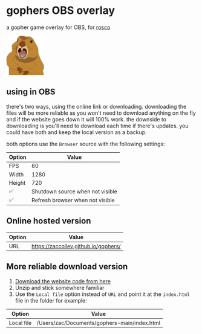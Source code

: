 # gophers OBS overlay

a gopher game overlay for OBS, for [rosco](https://www.twitch.tv/roscomcc)

<img src="gopher.png" alt="A gopher" width="100px" />

## using in OBS

there's two ways, using the online link or downloading. downloading the files will be more reliable as you won't need to download anything on the fly and if the website goes down it will 100% work. the downside to downloading is you'll need to download each time if there's updates. you could have both and keep the local version as a backup.

both options use the `Browser` source with the following settings:

|Option|Value|
|-|-|
|FPS|60|
|Width|1280|
|Height|720|
|✅|Shutdown source when not visible|
|✅|Refresh browser when not visible|

## Online hosted version

|Option|Value|
|-|-|
|URL|https://zaccolley.github.io/gophers/|

## More reliable download version

1. [Download the website code from here](https://github.com/zaccolley/gophers/archive/main.zip)
2. Unzip and stick somewhere familiar
3. Use the `Local file` option instead of `URL` and point it at the `index.html` file in the folder for example:
  
  |Option|Value|
  |-|-|
  |Local file|/Users/zac/Documents/gophers-main/index.html|
